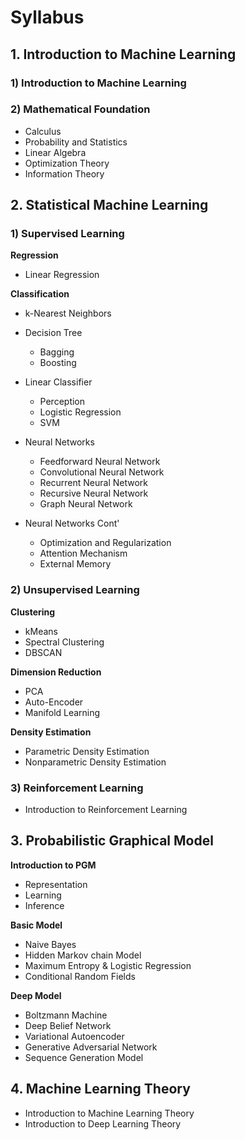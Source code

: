 # Syllabus

##  1. Introduction to Machine Learning
### 1) Introduction to Machine Learning

### 2) Mathematical Foundation
- Calculus
- Probability and Statistics
- Linear Algebra
- Optimization Theory
- Information Theory

## 2. Statistical Machine Learning
### 1) Supervised Learning
**Regression**
- Linear Regression

**Classification**
- k-Nearest Neighbors
- Decision Tree
	- Bagging 
	- Boosting

- Linear Classifier
	- Perception
	- Logistic Regression
	- SVM

- Neural Networks
	- Feedforward Neural Network
	- Convolutional Neural Network
	- Recurrent Neural Network
	- Recursive Neural Network
	- Graph Neural Network

- Neural Networks Cont'
	- Optimization and Regularization
	- Attention Mechanism
	- External Memory

### 2) Unsupervised Learning
**Clustering**
- kMeans
- Spectral Clustering
- DBSCAN

**Dimension Reduction**
- PCA
- Auto-Encoder
- Manifold Learning

**Density Estimation**
- Parametric Density Estimation
- Nonparametric Density Estimation

### 3) Reinforcement Learning
- Introduction to Reinforcement Learning

## 3. Probabilistic Graphical Model
**Introduction to PGM**
- Representation
- Learning
- Inference

**Basic Model**
- Naive Bayes
- Hidden Markov chain Model
- Maximum Entropy & Logistic Regression
- Conditional Random Fields

**Deep Model**
- Boltzmann Machine
- Deep Belief Network
- Variational Autoencoder
- Generative Adversarial Network
- Sequence Generation Model




## 4. Machine Learning Theory
- Introduction to Machine Learning Theory
- Introduction to Deep Learning Theory
